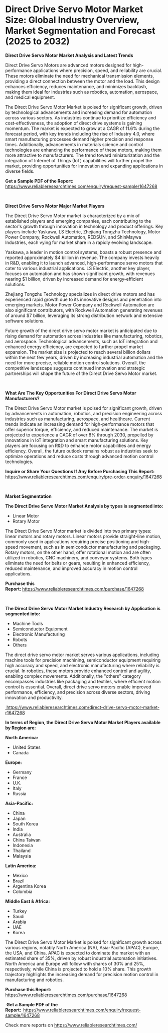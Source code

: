 <p><h1>Direct Drive Servo Motor Market Size: Global Industry Overview, Market Segmentation and Forecast (2025 to 2032)</h1></p><p><strong>Direct Drive Servo Motor Market Analysis and Latest Trends</strong></p>
<p><p>Direct Drive Servo Motors are advanced motors designed for high-performance applications where precision, speed, and reliability are crucial. These motors eliminate the need for mechanical transmission elements, providing a direct connection between the motor and the load. This design enhances efficiency, reduces maintenance, and minimizes backlash, making them ideal for industries such as robotics, automation, aerospace, and medical equipment.</p><p>The Direct Drive Servo Motor Market is poised for significant growth, driven by technological advancements and increasing demand for automation across various sectors. As industries continue to prioritize efficiency and cost-effectiveness, the adoption of direct drive systems is gaining momentum. The market is expected to grow at a CAGR of 11.6% during the forecast period, with key trends including the rise of Industry 4.0, where smart manufacturing processes demand higher precision and response times. Additionally, advancements in materials science and control technologies are enhancing the performance of these motors, making them more attractive to manufacturers. The trend toward miniaturization and the integration of Internet of Things (IoT) capabilities will further propel the market, providing opportunities for innovation and expanding applications in diverse fields.</p></p>
<p><strong>Get a Sample PDF of the Report:&nbsp;</strong> <a href="https://www.reliableresearchtimes.com/enquiry/request-sample/1647268?utm_campaign=2391&utm_medium=2&utm_source=Github&utm_content=ia&utm_term=21022025&utm_id=direct-drive-servo-motor">https://www.reliableresearchtimes.com/enquiry/request-sample/1647268</a></p>
<p>&nbsp;</p>
<p><strong>Direct Drive Servo Motor Major Market Players</strong></p>
<p><p>The Direct Drive Servo Motor market is characterized by a mix of established players and emerging companies, each contributing to the sector's growth through innovation in technology and product offerings. Key players include Yaskawa, LS Electric, Zhejiang Tongzhu Technology, Motor Power Company, Rockwell Automation, REDSUN, and ShinMaywa Industries, each vying for market share in a rapidly evolving landscape.</p><p>Yaskawa, a leader in motion control systems, boasts a robust presence and reported approximately $4 billion in revenue. The company invests heavily in R&D, enabling it to launch advanced, high-performance servo motors that cater to various industrial applications. LS Electric, another key player, focuses on automation and has shown significant growth, with revenues nearing $1 billion, driven by increased demand for energy-efficient solutions. </p><p>Zhejiang Tongzhu Technology specializes in direct drive motors and has experienced rapid growth due to its innovative designs and penetration into emerging markets. Motor Power Company and Rockwell Automation are also significant contributors, with Rockwell Automation generating revenues of around $7 billion, leveraging its strong distribution network and extensive software solutions. </p><p>Future growth of the direct drive servo motor market is anticipated due to rising demand for automation across industries like manufacturing, robotics, and aerospace. Technological advancements, such as IoT integration and enhanced energy efficiency, are expected to further propel market expansion. The market size is projected to reach several billion dollars within the next few years, driven by increasing industrial automation and the need for more precise, reliable motion control solutions. Overall, the competitive landscape suggests continued innovation and strategic partnerships will shape the future of the Direct Drive Servo Motor market.</p></p>
<p>&nbsp;</p>
<p><strong>What Are The Key Opportunities For Direct Drive Servo Motor Manufacturers?</strong></p>
<p><p>The Direct Drive Servo Motor market is poised for significant growth, driven by advancements in automation, robotics, and precision engineering across industries such as manufacturing, aerospace, and healthcare. Current trends indicate an increasing demand for high-performance motors that offer superior torque, efficiency, and reduced maintenance. The market is projected to experience a CAGR of over 8% through 2030, propelled by innovations in IoT integration and smart manufacturing solutions. Key players are focusing on R&D to enhance motor capabilities and energy efficiency. Overall, the future outlook remains robust as industries seek to optimize operations and reduce costs through advanced motion control technologies.</p></p>
<p><strong>Inquire or Share Your Questions If Any Before Purchasing This Report:</strong> <a href="https://www.reliableresearchtimes.com/enquiry/pre-order-enquiry/1647268?utm_campaign=2391&utm_medium=2&utm_source=Github&utm_content=ia&utm_term=21022025&utm_id=direct-drive-servo-motor">https://www.reliableresearchtimes.com/enquiry/pre-order-enquiry/1647268</a></p>
<p>&nbsp;</p>
<p><strong>Market Segmentation</strong></p>
<p><strong>The Direct Drive Servo Motor Market Analysis by types is segmented into:</strong></p>
<p><ul><li>Linear Motor</li><li>Rotary Motor</li></ul></p>
<p><p>The Direct Drive Servo Motor market is divided into two primary types: linear motors and rotary motors. Linear motors provide straight-line motion, commonly used in applications requiring precise positioning and high-speed movement, such as in semiconductor manufacturing and packaging. Rotary motors, on the other hand, offer rotational motion and are often utilized in robotics, CNC machinery, and conveyor systems. Both types eliminate the need for belts or gears, resulting in enhanced efficiency, reduced maintenance, and improved accuracy in motion control applications.</p></p>
<p><strong>Purchase this Report:&nbsp;</strong><a href="https://www.reliableresearchtimes.com/purchase/1647268?utm_campaign=2391&utm_medium=2&utm_source=Github&utm_content=ia&utm_term=21022025&utm_id=direct-drive-servo-motor">https://www.reliableresearchtimes.com/purchase/1647268</a></p>
<p>&nbsp;</p>
<p><strong>The Direct Drive Servo Motor Market Industry Research by Application is segmented into:</strong></p>
<p><ul><li>Machine Tools</li><li>Semiconductor Equipment</li><li>Electronic Manufacturing</li><li>Robots</li><li>Others</li></ul></p>
<p><p>The direct drive servo motor market serves various applications, including machine tools for precision machining, semiconductor equipment requiring high accuracy and speed, and electronic manufacturing where reliability is crucial. In robotics, these motors provide enhanced control and agility, enabling complex movements. Additionally, the "others" category encompasses industries like packaging and textiles, where efficient motion control is essential. Overall, direct drive servo motors enable improved performance, efficiency, and precision across diverse sectors, driving innovation and productivity.</p></p>
<p><a href="https://www.reliableresearchtimes.com/direct-drive-servo-motor-market-r1647268?utm_campaign=2391&utm_medium=2&utm_source=Github&utm_content=ia&utm_term=21022025&utm_id=direct-drive-servo-motor">&nbsp;https://www.reliableresearchtimes.com/direct-drive-servo-motor-market-r1647268</a></p>
<p><strong>In terms of Region, the Direct Drive Servo Motor Market Players available by Region are:</strong></p>
<p>
    <p> <strong> North America: </strong>
        <ul>
            <li>United States</li>
            <li>Canada</li>
        </ul>
        </p> 
    <p> <strong> Europe: </strong>
        <ul>
            <li>Germany</li>
            <li>France</li>
            <li>U.K.</li>
            <li>Italy</li>
            <li>Russia</li>
        </ul>
        </p> 
    <p> <strong> Asia-Pacific: </strong>
        <ul>
            <li>China</li>
            <li>Japan</li>
            <li>South Korea</li>
            <li>India</li>
            <li>Australia</li>
            <li>China Taiwan</li>
            <li>Indonesia</li>
            <li>Thailand</li>
            <li>Malaysia</li>
        </ul>
        </p> 
    <p> <strong> Latin America: </strong>
        <ul>
            <li>Mexico</li>
            <li>Brazil</li>
            <li>Argentina Korea</li>
            <li>Colombia</li>
        </ul>
        </p> 
    <p> <strong> Middle East & Africa: </strong>
        <ul>
            <li>Turkey</li>
            <li>Saudi</li>
            <li>Arabia</li>
            <li>UAE</li>
            <li>Korea</li>
        </ul>
    </p>
    </p>
<p><p>The Direct Drive Servo Motor Market is poised for significant growth across various regions, notably North America (NA), Asia-Pacific (APAC), Europe, the USA, and China. APAC is expected to dominate the market with an estimated share of 35%, driven by robust industrial automation initiatives. North America and Europe will follow with shares of 30% and 25%, respectively, while China is projected to hold a 10% share. This growth trajectory highlights the increasing demand for precision motion control in manufacturing and robotics.</p></p>
<p><strong>Purchase this Report: </strong><a href="https://www.reliableresearchtimes.com/purchase/1647268?utm_campaign=2391&utm_medium=2&utm_source=Github&utm_content=ia&utm_term=21022025&utm_id=direct-drive-servo-motor">https://www.reliableresearchtimes.com/purchase/1647268</a></p>
<p>&nbsp;<strong>Get a Sample PDF of the Report:&nbsp;&nbsp;</strong><a href="https://www.reliableresearchtimes.com/enquiry/request-sample/1647268?utm_campaign=2391&utm_medium=2&utm_source=Github&utm_content=ia&utm_term=21022025&utm_id=direct-drive-servo-motor">https://www.reliableresearchtimes.com/enquiry/request-sample/1647268</a></p>
<p><strong></strong></p>
<p>Check more reports on <a href="https://www.reliableresearchtimes.com/?utm_campaign=2391&utm_medium=2&utm_source=Github&utm_content=ia&utm_term=21022025&utm_id=direct-drive-servo-motor">https://www.reliableresearchtimes.com/</a></p>